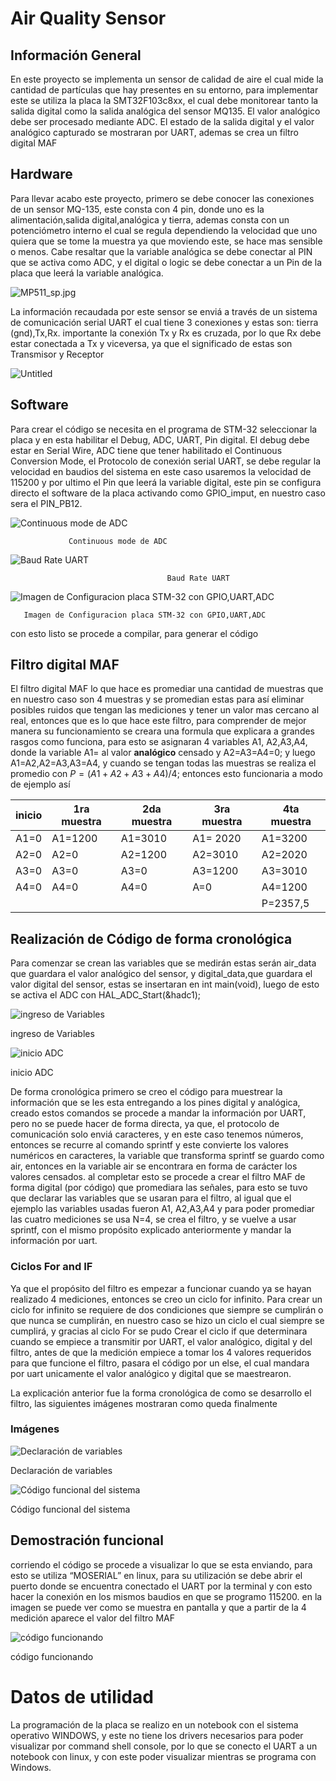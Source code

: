 # Air Quality Sensor

## Información General

En este proyecto se implementa un sensor de calidad de aire el cual mide la cantidad de partículas que hay presentes en su entorno, para implementar este se utiliza la placa la SMT32F103c8xx, el cual debe monitorear tanto la salida digital como la salida analógica del sensor MQ135. El valor analógico debe ser procesado mediante ADC. El estado de la salida digital y el valor analógico capturado se mostraran por UART, ademas se crea un filtro digital MAF

## Hardware

Para llevar acabo este proyecto, primero se debe conocer las conexiones de un sensor MQ-135, este consta con 4 pin, donde uno es la alimentación,salida digital,analógica y tierra, ademas consta con un potenciómetro interno el cual se regula dependiendo la velocidad que uno quiera que se tome la muestra ya que moviendo este, se hace mas sensible o menos. Cabe resaltar que la variable analógica se debe conectar al PIN que se activa como ADC, y el digital o logic se debe conectar a un Pin de la placa que leerá la variable analógica.

![MP511_sp.jpg](Air%20Quality%20Sensor%207223c5f93ea441258dbc023cf6648b8f/MP511_sp.jpg)

La información recaudada por este sensor se enviá a través de un sistema de comunicación serial UART el cual tiene 3 conexiones y estas son: tierra (gnd),Tx,Rx. importante la conexión Tx y Rx es cruzada, por lo que Rx debe estar conectada a Tx y viceversa, ya que el significado de estas son Transmisor y Receptor

![Untitled](Air%20Quality%20Sensor%207223c5f93ea441258dbc023cf6648b8f/Untitled.png)

## Software

Para crear el código se necesita en el programa de STM-32 seleccionar la placa y en esta habilitar el Debug, ADC, UART, Pin digital. El debug debe estar en Serial Wire, ADC tiene que tener habilitado el Continuous Conversion Mode, el Protocolo de conexión serial UART, se debe regular la velocidad en baudios del sistema en este caso usaremos la velocidad de 115200 y por ultimo el Pin que leerá la variable digital, este pin se configura directo el software de la placa activando como GPIO_imput, en nuestro caso sera el PIN_PB12.

![                 Continuous mode de ADC](Air%20Quality%20Sensor%207223c5f93ea441258dbc023cf6648b8f/WhatsApp_Image_2022-09-09_at_12.09.41.jpeg)

                 Continuous mode de ADC

![                                       Baud Rate UART](Air%20Quality%20Sensor%207223c5f93ea441258dbc023cf6648b8f/WhatsApp_Image_2022-09-09_at_12.11.11.jpeg)

                                       Baud Rate UART

![       Imagen de Configuracion placa STM-32 con GPIO,UART,ADC](Air%20Quality%20Sensor%207223c5f93ea441258dbc023cf6648b8f/WhatsApp_Image_2022-09-09_at_13.31.15(1).jpeg)

       Imagen de Configuracion placa STM-32 con GPIO,UART,ADC

con esto listo se procede a compilar, para generar el código 

## Filtro digital MAF

El filtro digital MAF lo que hace es promediar una cantidad de muestras que en nuestro caso son 4 muestras y se promedian estas para así eliminar posibles ruidos que tengan las mediciones y tener un valor mas cercano al real, entonces que es lo que hace este filtro, para comprender de mejor manera su funcionamiento se creara una formula que explicara a grandes rasgos como funciona, para esto se asignaran 4 variables A1, A2,A3,A4, donde la variable A1= al valor **analógico** censado y A2=A3=A4=0; y luego A1=A2,A2=A3,A3=A4, y cuando se tengan todas las muestras se realiza el promedio con $P=(A1+A2+A3+A4)/4$;  entonces esto funcionaria a modo de ejemplo así 

| inicio | 1ra muestra | 2da muestra | 3ra muestra | 4ta muestra |
| --- | --- | --- | --- | --- |
| A1=0 | A1=1200 | A1=3010 | A1= 2020 | A1=3200 |
| A2=0 | A2=0 | A2=1200 | A2=3010 | A2=2020 |
| A3=0 | A3=0 | A3=0 | A3=1200 | A3=3010 |
| A4=0 | A4=0 | A4=0 | A=0 | A4=1200 |
|  |  |  |  | P=2357,5 |

 

## Realización de Código de forma cronológica

Para comenzar se crean las variables que se medirán estas serán air_data que guardara el valor analógico del sensor, y digital_data,que guardara el valor digital del sensor, estas se insertaran en int main(void), luego de esto se activa el ADC con HAL_ADC_Start(&hadc1);

![ingreso de Variables](Air%20Quality%20Sensor%207223c5f93ea441258dbc023cf6648b8f/WhatsApp_Image_2022-09-09_at_13.36.07.jpeg)

ingreso de Variables

![inicio ADC](Air%20Quality%20Sensor%207223c5f93ea441258dbc023cf6648b8f/WhatsApp_Image_2022-09-09_at_13.38.02.jpeg)

inicio ADC

De forma cronológica primero se creo el código para muestrear la información que se les esta entregando a los pines digital y analógica, creado estos comandos se procede a mandar la información por UART, pero no se puede hacer de forma directa, ya que, el protocolo de comunicación solo enviá caracteres, y en este caso tenemos números, entonces se recurre al comando sprintf y este convierte los valores numéricos en caracteres, la variable que transforma sprintf se guardo como air, entonces en la variable air se encontrara en forma de carácter los valores censados. al completar esto se procede a crear el filtro MAF de forma digital (por código) que promediara las señales, para esto se tuvo que declarar las variables que se usaran para el filtro, al igual que el ejemplo las variables usadas fueron A1, A2,A3,A4 y para poder promediar las cuatro mediciones se usa N=4, se crea el filtro, y se vuelve a usar sprintf, con el mismo propósito explicado anteriormente y mandar la información por uart.

### Ciclos For and IF

Ya que el propósito del filtro es empezar a funcionar cuando ya se hayan realizado 4 mediciones, entonces se creo un ciclo for infinito. Para crear un ciclo for infinito se requiere de dos condiciones que siempre se cumplirán o que nunca se cumplirán, en nuestro caso se hizo un ciclo el cual siempre se cumplirá, y gracias al ciclo For se pudo Crear el ciclo if que determinara cuando se empiece a transmitir por UART, el valor analógico, digital y del filtro, antes de que la medición empiece a tomar los 4 valores requeridos para que funcione el filtro, pasara el código por un else, el cual mandara por uart unicamente el valor analógico y digital que se maestrearon.

La explicación anterior fue la forma cronológica de como se desarrollo el filtro, las siguientes imágenes mostraran como queda finalmente

### Imágenes

![Declaración de variables ](Air%20Quality%20Sensor%207223c5f93ea441258dbc023cf6648b8f/WhatsApp_Image_2022-09-09_at_14.06.07.jpeg)

Declaración de variables 

![Código funcional del sistema](Air%20Quality%20Sensor%207223c5f93ea441258dbc023cf6648b8f/WhatsApp_Image_2022-09-09_at_14.06.54.jpeg)

Código funcional del sistema

## Demostración funcional

corriendo el código se procede a visualizar lo que se esta enviando, para esto se utiliza “MOSERIAL” en linux, para su utilización se debe abrir el puerto donde se encuentra conectado el UART por la terminal y con esto hacer la conexión en los mismos baudios en que se programo 115200. en la imagen se puede ver como se muestra en pantalla y que a partir de la 4 medición aparece el valor del filtro MAF

![código funcionando ](Air%20Quality%20Sensor%207223c5f93ea441258dbc023cf6648b8f/Untitled%201.png)

código funcionando 

# Datos de utilidad

La programación de la placa se realizo en un notebook con el sistema operativo WINDOWS, y este no tiene los drivers necesarios para poder visualizar por command shell console, por lo que se conecto el UART a un notebook con linux, y con este poder visualizar mientras se programa con Windows.